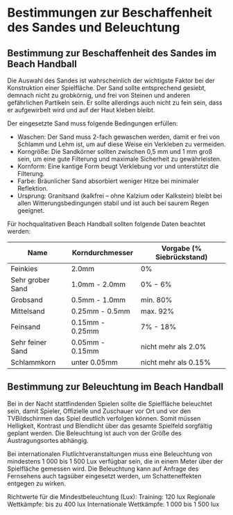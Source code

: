 # Bestimmungen zur Beschaffenheit des Sandes und Beleuchtung

## Bestimmung zur Beschaffenheit des Sandes im Beach Handball

Die Auswahl des Sandes ist wahrscheinlich der wichtigste Faktor bei der
Konstruktion einer Spielfläche. Der Sand sollte entsprechend gesiebt,
demnach nicht zu grobkörnig, und frei von Steinen und anderen
gefährlichen Partikeln sein. Er sollte allerdings auch nicht zu fein sein, dass
er aufgewirbelt wird und auf der Haut kleben bleibt.

Der eingesetzte Sand muss folgende Bedingungen erfüllen:
- Waschen: Der Sand muss 2-fach gewaschen werden, damit er frei
von Schlamm und Lehm ist, um auf diese Weise ein Verkleben zu
vermeiden.
- Korngröße: Die Sandkörner sollten zwischen 0,5 mm und 1 mm groß
sein, um eine gute Filterung und maximale Sicherheit zu
gewährleisten.
- Kornform: Eine kantige Form beugt Verklebung vor und unterstützt
die Filterung.
- Farbe: Bräunlicher Sand absorbiert weniger Hitze bei minimaler
Reflektion.
- Ursprung: Granitsand (kalkfrei – ohne Kalzium oder Kalkstein) bleibt
bei allen Witterungsbedingungen stabil und ist auch bei saurem
Regen geeignet.

Für hochqualitativen Beach Handball sollten folgende Daten beachtet
werden:

|Name | Korndurchmesser | Vorgabe (% Siebrückstand)|
|----|------------------|-------------|
|Feinkies |2.0mm |0%|
|Sehr grober Sand |1.0mm - 2.0mm |0% - 6%|
|Grobsand |0.5mm - 1.0mm |min. 80%|
|Mittelsand |0.25mm - 0.5mm |max. 92%|
|Feinsand |0.15mm - 0.25mm |7% - 18%|
|Sehr feiner Sand  |0.05mm - 0.15mm |nicht mehr als 2.0%|
|Schlammkorn |unter 0.05mm |nicht mehr als 0.15%|

## Bestimmung zur Beleuchtung im Beach Handball
Bei in der Nacht stattfindenden Spielen sollte die Spielfläche beleuchtet
sein, damit Spieler, Offizielle und Zuschauer vor Ort und vor den TVBildschirmen das Spiel deutlich verfolgen können. Somit müssen Helligkeit,
Kontrast und Blendlicht über das gesamte Spielfeld sorgfältig geplant
werden. Die Beleuchtung ist auch von der Größe des Austragungsortes
abhängig.

Bei internationalen Flutlichtveranstaltungen muss eine Beleuchtung von
mindestens 1 000 bis 1 500 Lux verfügbar sein, die in einem Meter über der
Spielfläche gemessen wird. Die Beleuchtung kann auf Anfrage des
Fernsehens auch tagsüber eingesetzt werden, um Schatteneffekten
entgegen zu wirken.

Richtwerte für die Mindestbeleuchtung (Lux):
Training: 120 lux
Regionale Wettkämpfe: bis zu 400 lux
Internationale Wettkämpfe: 1 000 bis 1 500 lux

